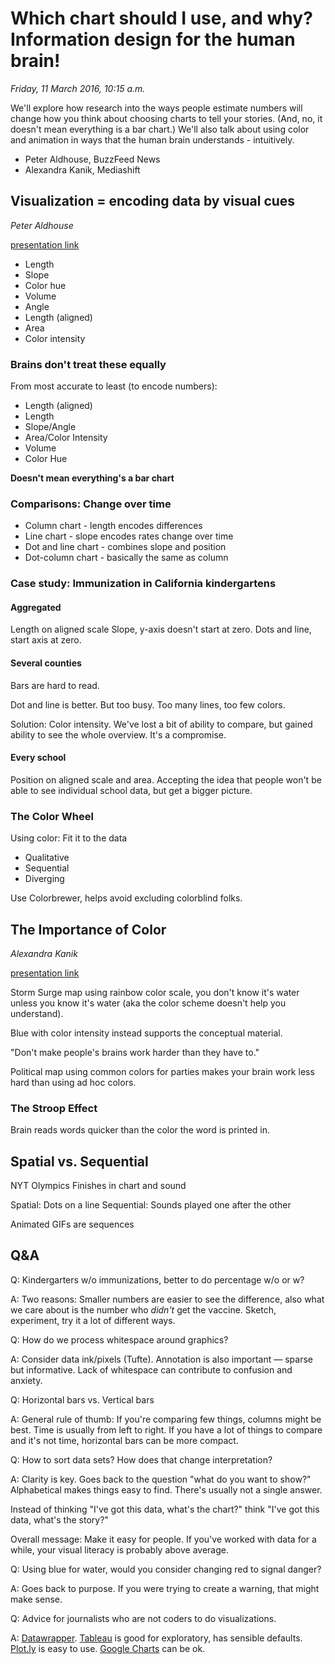 # Which chart should I use, and why? Information design for the human brain!

*Friday, 11 March 2016, 10:15 a.m.*

We'll explore how research into the ways people estimate numbers will change how you think about choosing charts to tell your stories. (And, no, it doesn't mean everything is a bar chart.) We'll also talk about using color and animation in ways that the human brain understands - intuitively.

* Peter Aldhouse, BuzzFeed News
* Alexandra Kanik, Mediashift

## Visualization = encoding data by visual cues

*Peter Aldhouse*

[presentation link](http://paldhous.github.io/NICAR/2016/infodesign.html)

* Length
* Slope
* Color hue
* Volume
* Angle
* Length (aligned)
* Area
* Color intensity

### Brains don't treat these equally

From most accurate to least (to encode numbers):

* Length (aligned)
* Length
* Slope/Angle
* Area/Color Intensity
* Volume
* Color Hue

**Doesn't mean everything's a bar chart**

### Comparisons: Change over time

* Column chart - length encodes differences
* Line chart - slope encodes rates change over time
* Dot and line chart - combines slope and position
* Dot-column chart - basically the same as column

### Case study: Immunization in California kindergartens

#### Aggregated
Length on aligned scale
Slope, y-axis doesn't start at zero.
Dots and line, start axis at zero.

#### Several counties
Bars are hard to read.

Dot and line is better. But too busy. Too many lines, too few colors.

Solution: Color intensity. We've lost a bit of ability to compare, but gained ability to see the whole overview. It's a compromise.

#### Every school

Position on aligned scale and area. Accepting the idea that people won't be able to see individual school data, but get a bigger picture.

### The Color Wheel

Using color: Fit it to the data

* Qualitative
* Sequential
* Diverging

Use Colorbrewer, helps avoid excluding colorblind folks.

## The Importance of Color

*Alexandra Kanik*

[presentation link](assets/07-information-design-ak.pdf)

Storm Surge map using rainbow color scale, you don't know it's water unless you know it's water (aka the color scheme doesn't help you understand).

Blue with color intensity instead supports the conceptual material.

"Don't make people's brains work harder than they have to."

Political map using common colors for parties makes your brain work less hard than using ad hoc colors.

### The Stroop Effect

Brain reads words quicker than the color the word is printed in.

## Spatial vs. Sequential

NYT Olympics Finishes in chart and sound

Spatial: Dots on a line
Sequential: Sounds played one after the other

Animated GIFs are sequences

## Q&A

Q: Kindergarters w/o immunizations, better to do percentage w/o or w?

A: Two reasons: Smaller numbers are easier to see the difference, also what we care about is the number who *didn't* get the vaccine. Sketch, experiment, try it a lot of different ways.

Q: How do we process whitespace around graphics?

A: Consider data ink/pixels (Tufte). Annotation is also important — sparse but informative. Lack of whitespace can contribute to confusion and anxiety.

Q: Horizontal bars vs. Vertical bars

A: General rule of thumb: If you're comparing few things, columns might be best. Time is usually from left to right. If you have a lot of things to compare and it's not time, horizontal bars can be more compact.

Q: How to sort data sets? How does that change interpretation?

A: Clarity is key. Goes back to the question "what do you want to show?" Alphabetical makes things easy to find. There's usually not a single answer.

Instead of thinking "I've got this data, what's the chart?" think "I've got this data, what's the story?"

Overall message: Make it easy for people. If you've worked with data for a while, your visual literacy is probably above average.

Q: Using blue for water, would you consider changing red to signal danger?

A: Goes back to purpose. If you were trying to create a warning, that might make sense.

Q: Advice for journalists who are not coders to do visualizations.

A: [Datawrapper](https://datawrapper.de/). [Tableau](http://www.tableau.com/) is good for exploratory, has sensible defaults. [Plot.ly](https://plot.ly/) is easy to use. [Google Charts](https://developers.google.com/chart/) can be ok.